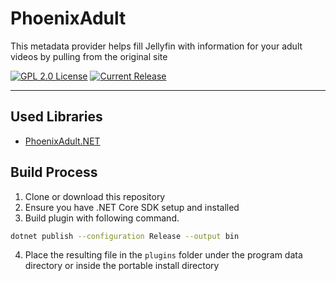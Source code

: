 # PhoenixAdult

This metadata provider helps fill Jellyfin with information for your adult videos by pulling from the original site

[![GPL 2.0 License](https://img.shields.io/github/license/DirtyRacer1337/Jellyfin.Plugin.PhoenixAdult)](./LICENSE) [![Current Release](https://img.shields.io/github/release/DirtyRacer1337/Jellyfin.Plugin.PhoenixAdult)](https://github.com/DirtyRacer1337/Jellyfin.Plugin.PhoenixAdult/releases/latest)

------------

## Used Libraries
- [PhoenixAdult.NET](https://github.com/DirtyRacer1337/PhoenixAdult.NET)

## Build Process
1. Clone or download this repository
2. Ensure you have .NET Core SDK setup and installed
3. Build plugin with following command.
```sh
dotnet publish --configuration Release --output bin
```
4. Place the resulting file in the `plugins` folder under the program data directory or inside the portable install directory
